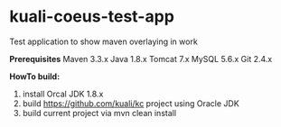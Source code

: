# kuali-coeus-test-app
Test application to show maven overlaying in work

**Prerequisites**
Maven 3.3.x Java 1.8.x Tomcat 7.x MySQL 5.6.x Git 2.4.x

**HowTo build:**
 1. install Orcal JDK 1.8.x
 2. build https://github.com/kuali/kc project using Oracle JDK
 3. build current project via mvn clean install
